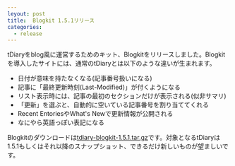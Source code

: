 ```yaml
---
leyout: post
title:  Blogkit 1.5.1リリース
categories:
  - release
---
```

tDiaryをblog風に運営するためのキット、Blogkitをリリースしました。Blogkitを導入したサイトには、通常のtDiaryとは以下のような違いが生まれます。

 * 日付が意味を持たなくなる(記事番号扱いになる)
 * 記事に「最終更新時刻(Last-Modified)」が付くようになる
 * リスト表示時には、記事の最初のセクションだけが表示される(似非サマリ)
 * 「更新」を選ぶと、自動的に空いている記事番号を割り当ててくれる
 * Recent EntoriesやWhat's Newで更新情報が公開される
 * なにやら英語っぽい表記になる

Blogkitのダウンロードは<a href="/download/tdiary-blogkit-1.5.1.tar.gz">tdiary-blogkit-1.5.1.tar.gz</a>です。対象となるtDiaryは1.5.1もしくはそれ以降のスナップショット、できるだけ新しいものが望ましいです。

